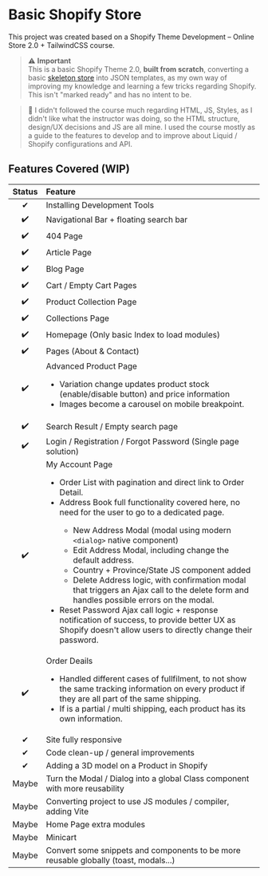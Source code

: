 # Basic Shopify Store

This project was created based on a Shopify Theme Development – Online Store 2.0 + TailwindCSS course.

> ⚠ **Important**  
> This is a basic Shopify Theme 2.0, **built from scratch**, converting a basic [skeleton store](https://shopify.dev/themes/tools/cli/installation) into JSON templates, as my own way of improving my knowledge and learning a few tricks regarding Shopify.  
> This isn't "marked ready" and has no intent to be.

> 📃 I didn't followed the course much regarding HTML, JS, Styles, as I didn't like what the instructor was doing, so the HTML structure, design/UX decisions and JS are all mine. I used the course mostly as a guide to the features to develop and to improve about Liquid / Shopify configurations and API.

## Features Covered (WIP)

| Status | Feature |
| :---: | :--- |
| ✔ | Installing Development Tools |
| ✔️ | Navigational Bar + floating search bar |
| ✔️ | 404 Page                     |
| ✔️ | Article Page                 |
| ✔️ | Blog Page                    |
| ✔️ | Cart / Empty Cart Pages |
| ✔️ | Product Collection Page      |
| ✔️ | Collections Page             |
| ✔️ | Homepage (Only basic Index to load modules) |
| ✔️ | Pages (About & Contact)      |
| ✔️ | Advanced Product Page <ul><li>Variation change updates product stock (enable/disable button) and price information</li><li>Images become a carousel on mobile breakpoint.</li></ul>       |
| ✔️ | Search Result / Empty search page |
| ✔️ | Login / Registration / Forgot Password (Single page solution) |
| ✔️ | My Account Page<br><ul><li>Order List with pagination and direct link to Order Detail.</li><li>Address Book full functionality covered here, no need for the user to go to a dedicated page.</li><ul><li>New Address Modal (modal using modern `<dialog>` native component)</li><li>Edit Address Modal, including change the default address.</li><li>Country + Province/State JS component added</li><li>Delete Address logic, with confirmation modal that triggers an Ajax call to the delete form and handles possible errors on the modal.</li></ul><li>Reset Password Ajax call logic + response notification of success, to provide better UX as Shopify doesn't allow users to directly change their password.</li></ul> |
| ✔️ | Order Deails<br> <ul><li>Handled different cases of fullfilment, to not show the same tracking information on every product if they are all part of the same shipping.</li><li>If is a partial / multi shipping, each product has its own information.</li></ul>  |
| ✔ | Site fully responsive |
| ✔ | Code clean-up / general improvements |
| ✔ | Adding a 3D model on a Product in Shopify |
| Maybe | Turn the Modal / Dialog into a global Class component with more reusability |
| Maybe | Converting project to use JS modules / compiler, adding Vite |
| Maybe | Home Page extra modules |
| Maybe | Minicart |
| Maybe | Convert some snippets and components to be more reusable globally (toast, modals...) |

